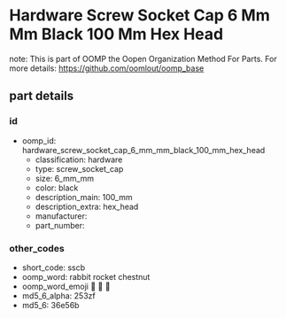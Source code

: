 # Hardware Screw Socket Cap 6 Mm Mm Black 100 Mm Hex Head  

note: This is part of OOMP the Oopen Organization Method For Parts. For more details: https://github.com/oomlout/oomp_base

##  part details





### id
* oomp_id: hardware_screw_socket_cap_6_mm_mm_black_100_mm_hex_head
  * classification: hardware
  * type: screw_socket_cap
  * size: 6_mm_mm
  * color: black
  * description_main: 100_mm
  * description_extra: hex_head
  * manufacturer: 
  * part_number: 

### other_codes
* short_code: sscb
* oomp_word: rabbit rocket chestnut
* oomp_word_emoji :rabbit: :rocket: :chestnut:
* md5_6_alpha: 253zf
* md5_6: 36e56b